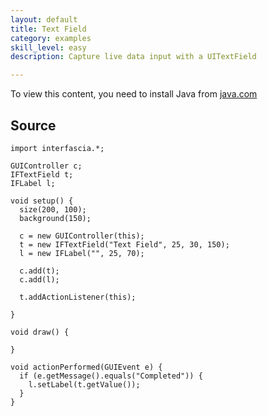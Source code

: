 ```yaml
---
layout: default
title: Text Field
category: examples
skill_level: easy
description: Capture live data input with a UITextField

---
```



<applet code="custom_color" archive="applets/textfield.jar" width="200" height="100" mayscript="true">
<param name="image" value="loading.gif">
<param name="boxmessage" value="Loading Processing software...">
<param name="boxbgcolor" value="#FFFFFF">
To view this content, you need to install Java from <a href="http://java.com">java.com</a>
</applet>


Source
------

	import interfascia.*;
	
	GUIController c;
	IFTextField t;
	IFLabel l;
	
	void setup() {
	  size(200, 100);
	  background(150);
	  
	  c = new GUIController(this);
	  t = new IFTextField("Text Field", 25, 30, 150);
	  l = new IFLabel("", 25, 70);
	  
	  c.add(t);
	  c.add(l);
	  
	  t.addActionListener(this);
	  
	}
	
	void draw() {
	  
	}
	
	void actionPerformed(GUIEvent e) {
	  if (e.getMessage().equals("Completed")) {
	    l.setLabel(t.getValue());
	  }
	}

